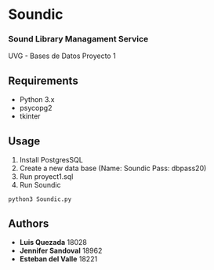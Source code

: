 # Soundic
### Sound Library Managament Service
UVG - Bases de Datos
Proyecto 1

## Requirements
* Python 3.x
* psycopg2
* tkinter

## Usage
1. Install PostgresSQL
2. Create a new data base (Name: Soundic Pass: dbpass20)
3. Run proyect1.sql
4. Run Soundic
```
python3 Soundic.py
```

## Authors
* **Luis Quezada** 18028
* **Jennifer Sandoval** 18962
* **Esteban del Valle** 18221